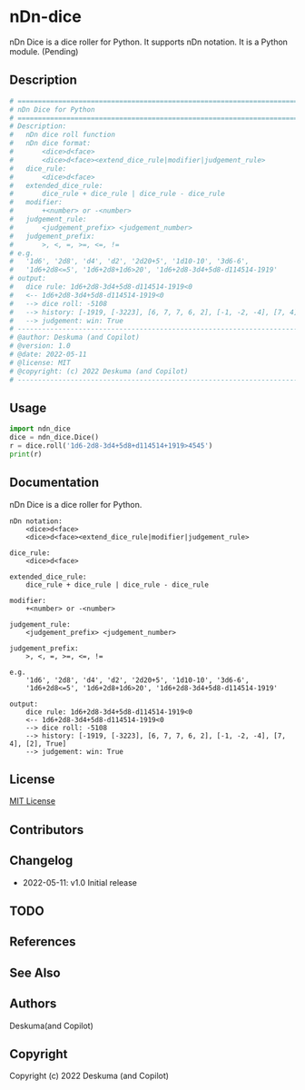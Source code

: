 # nDn-dice

nDn Dice is a dice roller for Python.
It supports nDn notation.
It is a Python module. (Pending)

## Description

```python
# =============================================================================
# nDn Dice for Python
# =============================================================================
# Description:
#   nDn dice roll function
#   nDn dice format:
#       <dice>d<face>
#       <dice>d<face><extend_dice_rule|modifier|judgement_rule>
#   dice_rule:
#       <dice>d<face>
#   extended_dice_rule:
#       dice_rule + dice_rule | dice_rule - dice_rule
#   modifier:
#       +<number> or -<number>
#   judgement_rule:
#       <judgement_prefix> <judgement_number>
#   judgement_prefix:
#       >, <, =, >=, <=, !=
# e.g.
#   '1d6', '2d8', 'd4', 'd2', '2d20+5', '1d10-10', '3d6-6',
#   '1d6+2d8<=5', '1d6+2d8+1d6>20', '1d6+2d8-3d4+5d8-d114514-1919'
# output:
#   dice rule: 1d6+2d8-3d4+5d8-d114514-1919<0
#   <-- 1d6+2d8-3d4+5d8-d114514-1919<0
#   --> dice roll: -5108
#   --> history: [-1919, [-3223], [6, 7, 7, 6, 2], [-1, -2, -4], [7, 4], [2], True]
#   --> judgement: win: True
# -----------------------------------------------------------------------------
# @author: Deskuma (and Copilot)
# @version: 1.0
# @date: 2022-05-11
# @license: MIT
# @copyright: (c) 2022 Deskuma (and Copilot)
# -----------------------------------------------------------------------------
```

## Usage

```python
import ndn_dice
dice = ndn_dice.Dice()
r = dice.roll('1d6-2d8-3d4+5d8+d114514+1919>4545')
print(r)
```

## Documentation

nDn Dice is a dice roller for Python.

```text
nDn notation:
    <dice>d<face>
    <dice>d<face><extend_dice_rule|modifier|judgement_rule>

dice_rule:
    <dice>d<face>

extended_dice_rule:
    dice_rule + dice_rule | dice_rule - dice_rule

modifier:
    +<number> or -<number>

judgement_rule:
    <judgement_prefix> <judgement_number>

judgement_prefix:
    >, <, =, >=, <=, !=

e.g.
    '1d6', '2d8', 'd4', 'd2', '2d20+5', '1d10-10', '3d6-6',
    '1d6+2d8<=5', '1d6+2d8+1d6>20', '1d6+2d8-3d4+5d8-d114514-1919'

output:
    dice rule: 1d6+2d8-3d4+5d8-d114514-1919<0
    <-- 1d6+2d8-3d4+5d8-d114514-1919<0
    --> dice roll: -5108
    --> history: [-1919, [-3223], [6, 7, 7, 6, 2], [-1, -2, -4], [7, 4], [2], True]
    --> judgement: win: True
```

## License

[MIT License](LINCENSE)

## Contributors

## Changelog

- 2022-05-11: v1.0 Initial release

## TODO

## References

## See Also

## Authors

Deskuma(and Copilot)

## Copyright

Copyright (c) 2022 Deskuma (and Copilot)

